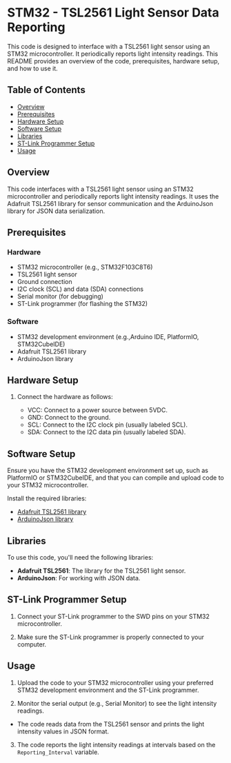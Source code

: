 # STM32 - TSL2561 Light Sensor Data Reporting

This code is designed to interface with a TSL2561 light sensor using an STM32 microcontroller. It periodically reports light intensity readings. This README provides an overview of the code, prerequisites, hardware setup, and how to use it.

## Table of Contents

- [Overview](#overview)
- [Prerequisites](#prerequisites)
- [Hardware Setup](#hardware-setup)
- [Software Setup](#software-setup)
- [Libraries](#libraries)
- [ST-Link Programmer Setup](#st-link-programmer-setup)
- [Usage](#usage)

## Overview

This code interfaces with a TSL2561 light sensor using an STM32 microcontroller and periodically reports light intensity readings. It uses the Adafruit TSL2561 library for sensor communication and the ArduinoJson library for JSON data serialization.

## Prerequisites

### Hardware

- STM32 microcontroller (e.g., STM32F103C8T6)
- TSL2561 light sensor
- Ground connection
- I2C clock (SCL) and data (SDA) connections
- Serial monitor (for debugging)
- ST-Link programmer (for flashing the STM32)

### Software

- STM32 development environment (e.g.,Arduino IDE, PlatformIO, STM32CubeIDE)
- Adafruit TSL2561 library
- ArduinoJson library

## Hardware Setup

1. Connect the hardware as follows:

   - VCC: Connect to a power source between 5VDC.
   - GND: Connect to the ground.
   - SCL: Connect to the I2C clock pin (usually labeled SCL).
   - SDA: Connect to the I2C data pin (usually labeled SDA).

## Software Setup

Ensure you have the STM32 development environment set up, such as PlatformIO or STM32CubeIDE, and that you can compile and upload code to your STM32 microcontroller.

Install the required libraries:

- [Adafruit TSL2561 library](https://github.com/adafruit/Adafruit_TSL2561)
- [ArduinoJson library](https://arduinojson.org/)

## Libraries

To use this code, you'll need the following libraries:

- **Adafruit TSL2561**: The library for the TSL2561 light sensor.
- **ArduinoJson**: For working with JSON data.

## ST-Link Programmer Setup

1. Connect your ST-Link programmer to the SWD pins on your STM32 microcontroller.

2. Make sure the ST-Link programmer is properly connected to your computer.

## Usage

1. Upload the code to your STM32 microcontroller using your preferred STM32 development environment and the ST-Link programmer.

2. Monitor the serial output (e.g., Serial Monitor) to see the light intensity readings.

- The code reads data from the TSL2561 sensor and prints the light intensity values in JSON format.

3. The code reports the light intensity readings at intervals based on the `Reporting_Interval` variable.

